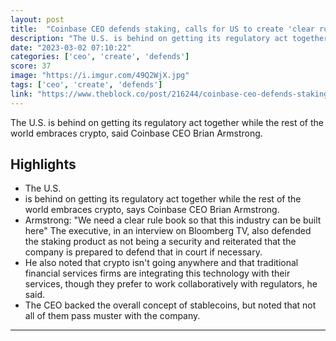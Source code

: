 ```yaml
---
layout: post
title:  "Coinbase CEO defends staking, calls for US to create 'clear rule book'"
description: "The U.S. is behind on getting its regulatory act together while the rest of the world embraces crypto, said Coinbase CEO Brian Armstrong."
date: "2023-03-02 07:10:22"
categories: ['ceo', 'create', 'defends']
score: 37
image: "https://i.imgur.com/49Q2WjX.jpg"
tags: ['ceo', 'create', 'defends']
link: "https://www.theblock.co/post/216244/coinbase-ceo-defends-staking-calls-for-us-to-create-clear-rule-book?utm_source=cryptopanic&amp;utm_medium=rss"
---
```


The U.S. is behind on getting its regulatory act together while the rest of the world embraces crypto, said Coinbase CEO Brian Armstrong.

## Highlights

- The U.S.
- is behind on getting its regulatory act together while the rest of the world embraces crypto, says Coinbase CEO Brian Armstrong.
- Armstrong: "We need a clear rule book so that this industry can be built here" The executive, in an interview on Bloomberg TV, also defended the staking product as not being a security and reiterated that the company is prepared to defend that in court if necessary.
- He also noted that crypto isn't going anywhere and that traditional financial services firms are integrating this technology with their services, though they prefer to work collaboratively with regulators, he said.
- The CEO backed the overall concept of stablecoins, but noted that not all of them pass muster with the company.

---
